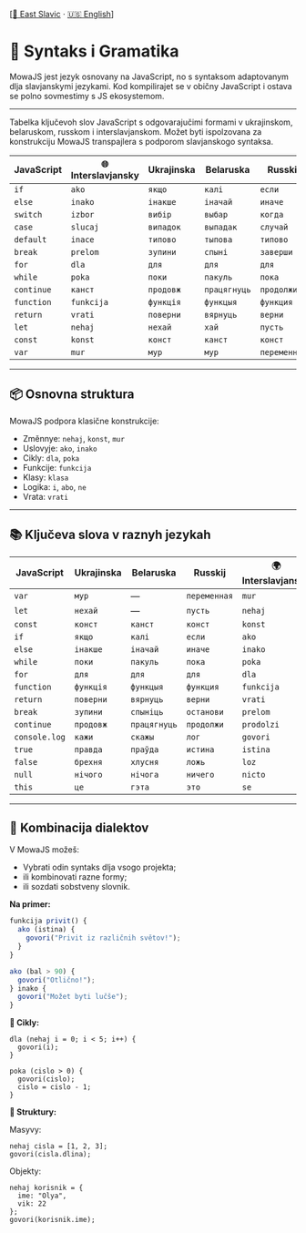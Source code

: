[[🌲 East Slavic](east/02_syntax.md) · [🇺🇸 English](en/02_syntax.md)]

# 📐 Syntaks i Gramatika

MowaJS jest jezyk osnovany na JavaScript, no s syntaksom adaptovanym dlja slavjanskymi jezykami. Kod kompilirajet se v običny JavaScript i ostava se polno sovmestimy s JS ekosystemom.

---

Tabelka ključevoh slov JavaScript s odgovarajučimi formami v ukrajinskom, belaruskom, russkom i interslavjanskom. Možet byti ispolzovana za konstrukciju MowaJS transpajlera s podporom slavjanskogo syntaksa.

     
| JavaScript | 🌐 Interslavjansky  |Ukrajinska  |  Belaruska   | Russkij      |
|------------|---------------------|------------|--------------|--------------|
| `if`       | `ako`               |`якщо`      | `калі`       | `если`       |
| `else`     | `inako`             |`інакше`    | `іначай`     | `иначе`      |
| `switch`   | `izbor`             |`вибір`     | `выбар`      | `когда`      |
| `case`     | `sluсaj`            |`випадок`   | `выпадак`    | `случай`     |
| `default`  | `inace`             |`типово`    | `тыпова`     | `типово`     |
| `break`    | `prelom`            |`зупини`    | `спыні`      | `заверши`    |
| `for`      | `dla`               |`для`       | `для`        | `для`        |
| `while`    | `poka`              |`поки`      | `пакуль`     | `пока`       |
| `continue` | `канст`          |`продовж`   | `працягнуць` | `продолжи`   |
| `function` | `funkcija`          |`функція`   | `функцыя`    | `функция`    |
| `return`   | `vrati`             |`поверни`   | `вярнуць`    | `верни`      |
| `let`      | `nehaj`             |`нехай`     | `хай`        | `пусть`      |
| `const`    | `konst`             |`конст` | `канст`  | `конст`  |
| `var`      | `mur`               |`мур`       | `мур`        | `переменная` |

---

## 📦 Osnovna struktura

MowaJS podpora klasične konstrukcije:

- Změnnye: `nehaj`, `konst`, `mur`
- Uslovyje: `ako`, `inako`
- Cikly: `dla`, `poka`
- Funkcije: `funkcija`
- Klasy: `klasa`
- Logika: `i`, `abo`, `ne`
- Vrata: `vrati`

---

## 📚 Ključeva slova v raznyh jezykah

| JavaScript     | Ukrajinska | Belaruska    | Russkij      | 🌍 Interslavjansky |
|----------------|------------|--------------|--------------|--------------------|
| `var`          | `мур`      | —            | `переменная` | `mur`              |
| `let`          | `нехай`    | —            | `пусть`      | `nehaj`            |
| `const`        | `конст`    | `канст`      | `конст`      | `konst`            |
| `if`           | `якщо`     | `калі`       | `если`       | `ako`              |
| `else`         | `інакше`   | `іначай`     | `иначе`      | `inako`            |
| `while`        | `поки`     | `пакуль`     | `пока`       | `poka`             |
| `for`          | `для`      | `для`        | `для`        | `dla`              |
| `function`     | `функція`  | `функцыя`    | `функция`    | `funkcija`         |
| `return`       | `поверни`  | `вярнуць`    | `верни`      | `vrati`            |
| `break`        | `зупини`   | `спыніць`    | `останови`   | `prelom`           |
| `continue`     | `продовж`  | `працягнуць` | `продолжи`   | `prodolzi`         |
| `console.log`  | `кажи`     | `скажы`      | `лог`        | `govori`           |
| `true`         | `правда`   | `праўда`     | `истина`     | `istina`           |
| `false`        | `брехня`   | `хлусня`     | `ложь`       | `loz`              |
| `null`         | `нічого`   | `нічога`     | `ничего`     | `nicto`            |
| `this`         | `це`       | `гэта`       | `это`        | `se`               |

---

## 🧠 Kombinacija dialektov

V MowaJS možeš:

- Vybrati odin syntaks dlja vsogo projekta;
- ili kombinovati razne formy;
- ili sozdati sobstveny slovnik.

**Na primer:**
```js
funkcija privit() {
  ako (istina) {
    govori("Privit iz različnih světov!");
  }
}

ako (bal > 90) {
  govori("Otlično!");
} inako {
  govori("Možet byti lučše");
}
```

**🔁 Cikly:**
````
dla (nehaj i = 0; i < 5; i++) {
  govori(i);
}

poka (cislo > 0) {
  govori(cislo);
  cislo = cislo - 1;
}
````

**🔁 Struktury:**

Masyvy:
````
nehaj cisla = [1, 2, 3];
govori(cisla.dlina);
````

Objekty:
````
nehaj korisnik = {
  ime: "Olya",
  vik: 22
};
govori(korisnik.ime);
````

